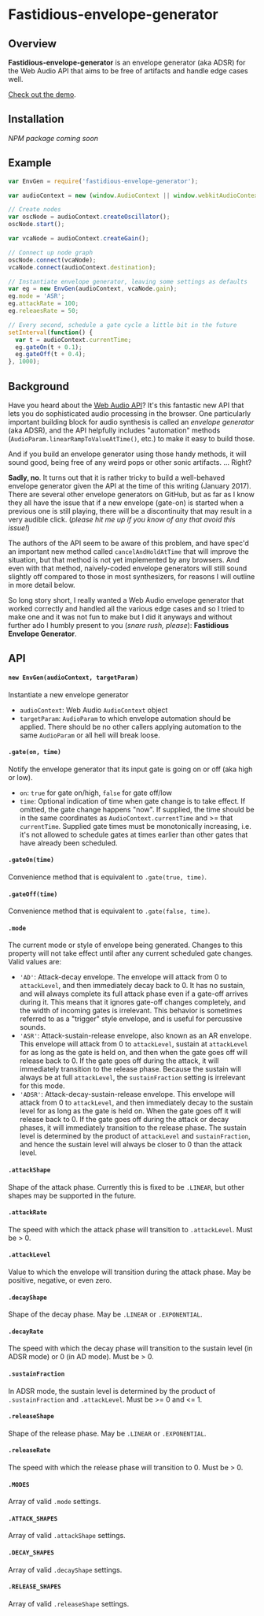 # Fastidious-envelope-generator

## Overview

**Fastidious-envelope-generator** is an envelope generator (aka ADSR) for the Web Audio API that aims to be free of artifacts and handle edge cases well.

[Check out the demo](https://rsimmons.github.io/fastidious-envelope-generator/).

## Installation

*NPM package coming soon*

## Example

```js
var EnvGen = require('fastidious-envelope-generator');

var audioContext = new (window.AudioContext || window.webkitAudioContext)();

// Create nodes
var oscNode = audioContext.createOscillator();
oscNode.start();

var vcaNode = audioContext.createGain();

// Connect up node graph
oscNode.connect(vcaNode);
vcaNode.connect(audioContext.destination);

// Instantiate envelope generator, leaving some settings as defaults
var eg = new EnvGen(audioContext, vcaNode.gain);
eg.mode = 'ASR';
eg.attackRate = 100;
eg.releaesRate = 50;

// Every second, schedule a gate cycle a little bit in the future
setInterval(function() {
  var t = audioContext.currentTime;
  eg.gateOn(t + 0.1);
  eg.gateOff(t + 0.4);
}, 1000);
```

## Background

Have you heard about the [Web Audio API](https://webaudio.github.io/web-audio-api/)? It's this fantastic new API that lets you do sophisticated audio processing in the browser. One particularly important building block for audio synthesis is called an *envelope generator* (aka ADSR), and the API helpfully includes "automation" methods (`AudioParam.linearRampToValueAtTime()`, etc.) to make it easy to build those.

And if you build an envelope generator using those handy methods, it will sound good, being free of any weird pops or other sonic artifacts. ... Right?

**Sadly, no**. It turns out that it is rather tricky to build a well-behaved envelope generator given the API at the time of this writing (January 2017). There are several other envelope generators on GitHub, but as far as I know they all have the issue that if a new envelope (gate-on) is started when a previous one is still playing, there will be a discontinuity that may result in a very audible click. (*please hit me up if you know of any that avoid this issue!*)

The authors of the API seem to be aware of this problem, and have spec'd an important new method called `cancelAndHoldAtTime` that will improve the situation, but that method is not yet implemented by any browsers. And even with that method, naively-coded envelope generators will still sound slightly off compared to those in most synthesizers, for reasons I will outline in more detail below.

So long story short, I really wanted a Web Audio envelope generator that worked correctly and handled all the various edge cases and so I tried to make one and it was not fun to make but I did it anyways and without further ado I humbly present to you (*snare rush, please*): **Fastidious Envelope Generator**.

## API

#### `new EnvGen(audioContext, targetParam)`

Instantiate a new envelope generator

- `audioContext`: Web Audio `AudioContext` object
- `targetParam`: `AudioParam` to which envelope automation should be applied. There should be no other callers applying automation to the same `AudioParam` or all hell will break loose.

#### `.gate(on, time)`

Notify the envelope generator that its input gate is going on or off (aka high or low).

- `on`: `true` for gate on/high, `false` for gate off/low
- `time`: Optional indication of time when gate change is to take effect. If omitted, the gate change happens "now". If supplied, the time should be in the same coordinates as `AudioContext.currentTime` and >= that `currentTime`. Supplied gate times must be monotonically increasing, i.e. it's not allowed to schedule gates at times earlier than other gates that have already been scheduled.

#### `.gateOn(time)`

Convenience method that is equivalent to `.gate(true, time)`.

#### `.gateOff(time)`

Convenience method that is equivalent to `.gate(false, time)`.

#### `.mode`

The current mode or style of envelope being generated. Changes to this property will not take effect until after any current scheduled gate changes. Valid values are:
- `'AD'`: Attack-decay envelope. The envelope will attack from 0 to `attackLevel`, and then immediately decay back to 0. It has no sustain, and will always complete its full attack phase even if a gate-off arrives during it. This means that it ignores gate-off changes completely, and the width of incoming gates is irrelevant. This behavior is sometimes referred to as a "trigger" style envelope, and is useful for percussive sounds.
- `'ASR'`: Attack-sustain-release envelope, also known as an AR envelope. This envelope will attack from 0 to `attackLevel`, sustain at `attackLevel` for as long as the gate is held on, and then when the gate goes off will release back to 0. If the gate goes off during the attack, it will immediately transition to the release phase. Because the sustain will always be at full `attackLevel`, the `sustainFraction` setting is irrelevant for this mode.
- `'ADSR'`: Attack-decay-sustain-release envelope. This envelope will attack from 0 to `attackLevel`, and then immediately decay to the sustain level for as long as the gate is held on. When the gate goes off it will release back to 0. If the gate goes off during the attack or decay phases, it will immediately transition to the release phase. The sustain level is determined by the product of `attackLevel` and `sustainFraction`, and hence the sustain level will always be closer to 0 than the attack level.

#### `.attackShape`

Shape of the attack phase. Currently this is fixed to be `.LINEAR`, but other shapes may be supported in the future.

#### `.attackRate`

The speed with which the attack phase will transition to `.attackLevel`. Must be > 0.

#### `.attackLevel`

Value to which the envelope will transition during the attack phase. May be positive, negative, or even zero.

#### `.decayShape`

Shape of the decay phase. May be `.LINEAR` or `.EXPONENTIAL`.

#### `.decayRate`

The speed with which the decay phase will transition to the sustain level (in ADSR mode) or 0 (in AD mode). Must be > 0.

#### `.sustainFraction`

In ADSR mode, the sustain level is determined by the product of `.sustainFraction` and `.attackLevel`. Must be >= 0 and <= 1.

#### `.releaseShape`

Shape of the release phase. May be `.LINEAR` or `.EXPONENTIAL`.

#### `.releaseRate`

The speed with which the release phase will transition to 0. Must be > 0.

#### `.MODES`

Array of valid `.mode` settings.

#### `.ATTACK_SHAPES`

Array of valid `.attackShape` settings.

#### `.DECAY_SHAPES`

Array of valid `.decayShape` settings.

#### `.RELEASE_SHAPES`

Array of valid `.releaseShape` settings.
